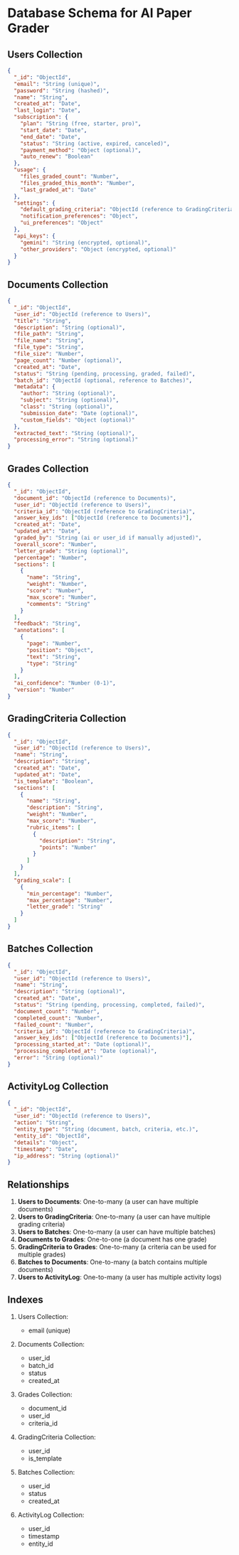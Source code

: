# Database Schema for AI Paper Grader

## Users Collection
```json
{
  "_id": "ObjectId",
  "email": "String (unique)",
  "password": "String (hashed)",
  "name": "String",
  "created_at": "Date",
  "last_login": "Date",
  "subscription": {
    "plan": "String (free, starter, pro)",
    "start_date": "Date",
    "end_date": "Date",
    "status": "String (active, expired, canceled)",
    "payment_method": "Object (optional)",
    "auto_renew": "Boolean"
  },
  "usage": {
    "files_graded_count": "Number",
    "files_graded_this_month": "Number",
    "last_graded_at": "Date"
  },
  "settings": {
    "default_grading_criteria": "ObjectId (reference to GradingCriteria)",
    "notification_preferences": "Object",
    "ui_preferences": "Object"
  },
  "api_keys": {
    "gemini": "String (encrypted, optional)",
    "other_providers": "Object (encrypted, optional)"
  }
}
```

## Documents Collection
```json
{
  "_id": "ObjectId",
  "user_id": "ObjectId (reference to Users)",
  "title": "String",
  "description": "String (optional)",
  "file_path": "String",
  "file_name": "String",
  "file_type": "String",
  "file_size": "Number",
  "page_count": "Number (optional)",
  "created_at": "Date",
  "status": "String (pending, processing, graded, failed)",
  "batch_id": "ObjectId (optional, reference to Batches)",
  "metadata": {
    "author": "String (optional)",
    "subject": "String (optional)",
    "class": "String (optional)",
    "submission_date": "Date (optional)",
    "custom_fields": "Object (optional)"
  },
  "extracted_text": "String (optional)",
  "processing_error": "String (optional)"
}
```

## Grades Collection
```json
{
  "_id": "ObjectId",
  "document_id": "ObjectId (reference to Documents)",
  "user_id": "ObjectId (reference to Users)",
  "criteria_id": "ObjectId (reference to GradingCriteria)",
  "answer_key_ids": ["ObjectId (reference to Documents)"],
  "created_at": "Date",
  "updated_at": "Date",
  "graded_by": "String (ai or user_id if manually adjusted)",
  "overall_score": "Number",
  "letter_grade": "String (optional)",
  "percentage": "Number",
  "sections": [
    {
      "name": "String",
      "weight": "Number",
      "score": "Number",
      "max_score": "Number",
      "comments": "String"
    }
  ],
  "feedback": "String",
  "annotations": [
    {
      "page": "Number",
      "position": "Object",
      "text": "String",
      "type": "String"
    }
  ],
  "ai_confidence": "Number (0-1)",
  "version": "Number"
}
```

## GradingCriteria Collection
```json
{
  "_id": "ObjectId",
  "user_id": "ObjectId (reference to Users)",
  "name": "String",
  "description": "String",
  "created_at": "Date",
  "updated_at": "Date",
  "is_template": "Boolean",
  "sections": [
    {
      "name": "String",
      "description": "String",
      "weight": "Number",
      "max_score": "Number",
      "rubric_items": [
        {
          "description": "String",
          "points": "Number"
        }
      ]
    }
  ],
  "grading_scale": [
    {
      "min_percentage": "Number",
      "max_percentage": "Number",
      "letter_grade": "String"
    }
  ]
}
```

## Batches Collection
```json
{
  "_id": "ObjectId",
  "user_id": "ObjectId (reference to Users)",
  "name": "String",
  "description": "String (optional)",
  "created_at": "Date",
  "status": "String (pending, processing, completed, failed)",
  "document_count": "Number",
  "completed_count": "Number",
  "failed_count": "Number",
  "criteria_id": "ObjectId (reference to GradingCriteria)",
  "answer_key_ids": ["ObjectId (reference to Documents)"],
  "processing_started_at": "Date (optional)",
  "processing_completed_at": "Date (optional)",
  "error": "String (optional)"
}
```

## ActivityLog Collection
```json
{
  "_id": "ObjectId",
  "user_id": "ObjectId (reference to Users)",
  "action": "String",
  "entity_type": "String (document, batch, criteria, etc.)",
  "entity_id": "ObjectId",
  "details": "Object",
  "timestamp": "Date",
  "ip_address": "String (optional)"
}
```

## Relationships

1. **Users to Documents**: One-to-many (a user can have multiple documents)
2. **Users to GradingCriteria**: One-to-many (a user can have multiple grading criteria)
3. **Users to Batches**: One-to-many (a user can have multiple batches)
4. **Documents to Grades**: One-to-one (a document has one grade)
5. **GradingCriteria to Grades**: One-to-many (a criteria can be used for multiple grades)
6. **Batches to Documents**: One-to-many (a batch contains multiple documents)
7. **Users to ActivityLog**: One-to-many (a user has multiple activity logs)

## Indexes

1. Users Collection:
   - email (unique)

2. Documents Collection:
   - user_id
   - batch_id
   - status
   - created_at

3. Grades Collection:
   - document_id
   - user_id
   - criteria_id

4. GradingCriteria Collection:
   - user_id
   - is_template

5. Batches Collection:
   - user_id
   - status
   - created_at

6. ActivityLog Collection:
   - user_id
   - timestamp
   - entity_id
